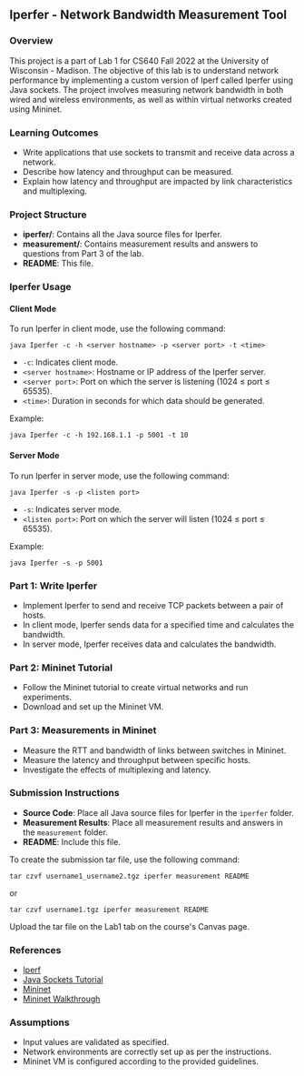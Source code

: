 ## Iperfer - Network Bandwidth Measurement Tool

### Overview

This project is a part of Lab 1 for CS640 Fall 2022 at the University of Wisconsin - Madison. The objective of this lab is to understand network performance by implementing a custom version of Iperf called Iperfer using Java sockets. The project involves measuring network bandwidth in both wired and wireless environments, as well as within virtual networks created using Mininet.

### Learning Outcomes

- Write applications that use sockets to transmit and receive data across a network.
- Describe how latency and throughput can be measured.
- Explain how latency and throughput are impacted by link characteristics and multiplexing.

### Project Structure

- **iperfer/**: Contains all the Java source files for Iperfer.
- **measurement/**: Contains measurement results and answers to questions from Part 3 of the lab.
- **README**: This file.

### Iperfer Usage

#### Client Mode

To run Iperfer in client mode, use the following command:
```
java Iperfer -c -h <server hostname> -p <server port> -t <time>
```
- `-c`: Indicates client mode.
- `<server hostname>`: Hostname or IP address of the Iperfer server.
- `<server port>`: Port on which the server is listening (1024 ≤ port ≤ 65535).
- `<time>`: Duration in seconds for which data should be generated.

Example:
```
java Iperfer -c -h 192.168.1.1 -p 5001 -t 10
```

#### Server Mode

To run Iperfer in server mode, use the following command:
```
java Iperfer -s -p <listen port>
```
- `-s`: Indicates server mode.
- `<listen port>`: Port on which the server will listen (1024 ≤ port ≤ 65535).

Example:
```
java Iperfer -s -p 5001
```

### Part 1: Write Iperfer

- Implement Iperfer to send and receive TCP packets between a pair of hosts.
- In client mode, Iperfer sends data for a specified time and calculates the bandwidth.
- In server mode, Iperfer receives data and calculates the bandwidth.

### Part 2: Mininet Tutorial

- Follow the Mininet tutorial to create virtual networks and run experiments.
- Download and set up the Mininet VM.

### Part 3: Measurements in Mininet

- Measure the RTT and bandwidth of links between switches in Mininet.
- Measure the latency and throughput between specific hosts.
- Investigate the effects of multiplexing and latency.

### Submission Instructions

- **Source Code**: Place all Java source files for Iperfer in the `iperfer` folder.
- **Measurement Results**: Place all measurement results and answers in the `measurement` folder.
- **README**: Include this file.

To create the submission tar file, use the following command:
```
tar czvf username1_username2.tgz iperfer measurement README
```
or
```
tar czvf username1.tgz iperfer measurement README
```

Upload the tar file on the Lab1 tab on the course's Canvas page.

### References

- [Iperf](https://iperf.fr)
- [Java Sockets Tutorial](http://docs.oracle.com/javase/tutorial/networking/sockets/index.html)
- [Mininet](http://mininet.org)
- [Mininet Walkthrough](http://mininet.org/walkthrough/)

### Assumptions
- Input values are validated as specified.
- Network environments are correctly set up as per the instructions.
- Mininet VM is configured according to the provided guidelines.
